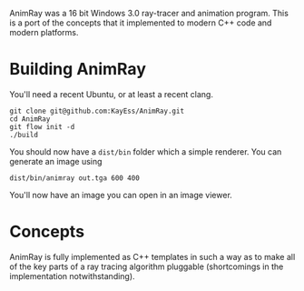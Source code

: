 AnimRay was a 16 bit Windows 3.0 ray-tracer and animation program. This is a port of the concepts that it implemented to modern C++ code and modern platforms.

# Building AnimRay #

You'll need a recent Ubuntu, or at least a recent clang.

    git clone git@github.com:KayEss/AnimRay.git
    cd AnimRay
    git flow init -d
    ./build

You should now have a `dist/bin` folder which a simple renderer. You can generate an image using

    dist/bin/animray out.tga 600 400

You'll now have an image you can open in an image viewer.

# Concepts #

AnimRay is fully implemented as C++ templates in such a way as to make all of the key parts of a ray tracing algorithm pluggable (shortcomings in the implementation notwithstanding).


